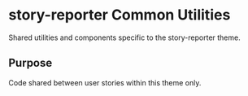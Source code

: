 # story-reporter Common Utilities

Shared utilities and components specific to the story-reporter theme.

## Purpose
Code shared between user stories within this theme only.
